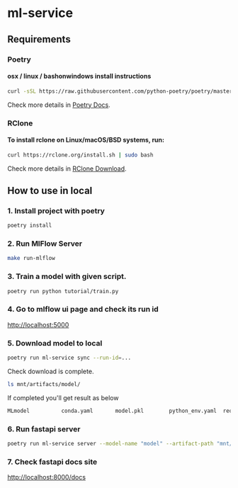 # ml-service

## Requirements
### Poetry

#### osx / linux / bashonwindows install instructions

```bash
curl -sSL https://raw.githubusercontent.com/python-poetry/poetry/master/get-poetry.py | python -
```

Check more details in [Poetry Docs](https://python-poetry.org/docs/).

### RClone

#### To install rclone on Linux/macOS/BSD systems, run:

```bash
curl https://rclone.org/install.sh | sudo bash
```

Check more details in [RClone Download](https://rclone.org/downloads/).

## How to use in local
### 1. Install project with poetry

```bash
poetry install
```

### 2. Run MlFlow Server

```bash
make run-mlflow
```

### 3. Train a model with given script.

```bash
poetry run python tutorial/train.py
```

### 4. Go to mlflow ui page and check its run id

[http://localhost:5000](http://localhost:5000)

### 5. Download model to local

```bash
poetry run ml-service sync --run-id=...
```

Check download is complete.

```bash
ls mnt/artifacts/model/
```

If completed you'll get result as below

```bash
MLmodel          conda.yaml       model.pkl        python_env.yaml  requirements.txt
```

### 6. Run fastapi server

```bash
poetry run ml-service server --model-name "model" --artifact-path "mnt/artifacts"
```

### 7. Check fastapi docs site

[http://localhost:8000/docs](http://localhost:8000/docs)
